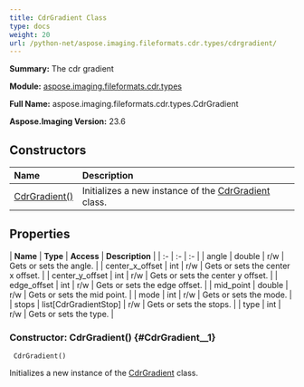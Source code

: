 ```yaml
---
title: CdrGradient Class
type: docs
weight: 20
url: /python-net/aspose.imaging.fileformats.cdr.types/cdrgradient/
---
```


**Summary:** The cdr gradient

**Module:** [aspose.imaging.fileformats.cdr.types](/imaging/python-net/aspose.imaging.fileformats.cdr.types/)

**Full Name:** aspose.imaging.fileformats.cdr.types.CdrGradient

**Aspose.Imaging Version:** 23.6

## **Constructors**
| **Name** | **Description** |
| :- | :- |
| [CdrGradient()](#CdrGradient__1) | Initializes a new instance of the [CdrGradient](/imaging/python-net/aspose.imaging.fileformats.cdr.types/cdrgradient/) class. |
## **Properties**
| **Name** | **Type** | **Access** | **Description** |
| :- | :- | :- |
| angle | double | r/w | Gets or sets the angle. |
| center_x_offset | int | r/w | Gets or sets the center x offset. |
| center_y_offset | int | r/w | Gets or sets the center y offset. |
| edge_offset | int | r/w | Gets or sets the edge offset. |
| mid_point | double | r/w | Gets or sets the mid point. |
| mode | int | r/w | Gets or sets the mode. |
| stops | list[CdrGradientStop] | r/w | Gets or sets the stops. |
| type | int | r/w | Gets or sets the type. |


### Constructor: CdrGradient() {#CdrGradient__1}


```
 CdrGradient() 
```

Initializes a new instance of the [CdrGradient](/imaging/python-net/aspose.imaging.fileformats.cdr.types/cdrgradient/) class.

